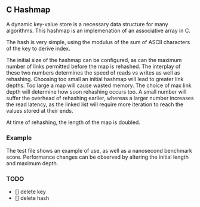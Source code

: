 ## C Hashmap

A dynamic key-value store is a necessary data structure for many algorithms.
This hashmap is an implemenation of an associative array in C.

The hash is very simple, using the modulus of the sum of ASCII characters of the key to derive index.

The initial size of the hashmap can be configured, as can the maximum number of links permitted before the map is rehashed.
The interplay of these two numbers determines the speed of reads vs writes as well as rehashing.
Choosing too small an initial hashmap will lead to greater link depths. Too large a map will cause wasted memory.
The choice of max link depth will determine how soon rehashing occurs too. A small number will suffer the overhead of rehashing earlier,
whereas a larger number increases the read latency, as the linked list will require more iteration to reach the values stored at their ends.

At time of rehashing, the length of the map is doubled.

### Example
The test file shows an example of use, as well as a nanosecond benchmark score.
Performance changes can be observed by altering the initial length and maximum depth.

### TODO

- [] delete key
- [] delete hash

